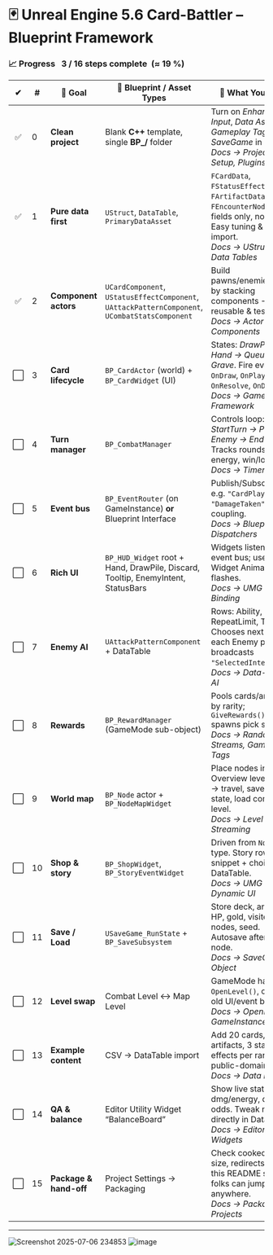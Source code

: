 # 🃏 Unreal Engine 5.6 Card-Battler – Blueprint Framework

### 📈 Progress  **3 / 16 steps complete (≈ 19 %)**

| ✔ | # | 🎯 Goal | 🔑 Blueprint / Asset Types | 🧩 What You Build |
|:-:|---|---------|---------------------------|------------------|
| ✅ | 0 | **Clean project** | Blank **C++** template, single **BP_/** folder | Turn on *Enhanced Input*, *Data Assets*, *Gameplay Tags*, *SaveGame* in **Plugins**. <br/>*Docs → Project Setup, Plugins* |
| ✅ | 1 | **Pure data first** | `UStruct`, `DataTable`, `PrimaryDataAsset` | `FCardData`, `FStatusEffectData`, `FArtifactData`, `FEncounterNodeData` – fields only, no logic. Easy tuning & CSV import. <br/>*Docs → UStructs & Data Tables* |
| ✅ | 2 | **Component actors** | `UCardComponent`, `UStatusEffectComponent`, `UAttackPatternComponent`, `UCombatStatsComponent` | Build pawns/enemies/cards by stacking components → reusable & testable. <br/>*Docs → Actor Components* |
| ⬜ | 3 | **Card lifecycle** | `BP_CardActor` (world) + `BP_CardWidget` (UI) | States: *DrawPile → Hand → Queue → Grave*. Fire events: `OnDraw`, `OnPlay`, `OnResolve`, `OnDiscard`. <br/>*Docs → Gameplay Framework* |
| ⬜ | 4 | **Turn manager** | `BP_CombatManager` | Controls loop: *StartTurn → Player → Enemy → EndTurn*. Tracks rounds, energy, win/loss. <br/>*Docs → Timers & Tick* |
| ⬜ | 5 | **Event bus** | `BP_EventRouter` (on GameInstance) **or** Blueprint Interface | Publish/Subscribe: e.g. `"CardPlayed"`, `"DamageTaken"`; loose coupling. <br/>*Docs → Blueprint Dispatchers* |
| ⬜ | 6 | **Rich UI** | `BP_HUD_Widget` root + Hand, DrawPile, Discard, Tooltip, EnemyIntent, StatusBars | Widgets listen to the event bus; use Widget Animations for flashes. <br/>*Docs → UMG Basics, Binding* |
| ⬜ | 7 | **Enemy AI** | `UAttackPatternComponent` + DataTable | Rows: Ability, Weight, RepeatLimit, Tag. Chooses next ability each Enemy phase; broadcasts `"SelectedIntent"`. <br/>*Docs → Data-Driven AI* |
| ⬜ | 8 | **Rewards** | `BP_RewardManager` (GameMode sub-object) | Pools cards/artifacts by rarity; `GiveRewards()` spawns pick screen. <br/>*Docs → Random Streams, Gameplay Tags* |
| ⬜ | 9 | **World map** | `BP_Node` actor + `BP_NodeMapWidget` | Place nodes in an Overview level. Click → travel, save run state, load combat level. <br/>*Docs → Level Streaming* |
| ⬜ | 10 | **Shop & story** | `BP_ShopWidget`, `BP_StoryEventWidget` | Driven from `NodeData` type. Story rows hold snippet + choices in DataTable. <br/>*Docs → UMG Dynamic UI* |
| ⬜ | 11 | **Save / Load** | `USaveGame_RunState` + `BP_SaveSubsystem` | Store deck, artifacts, HP, gold, visited nodes, seed. Autosave after every node. <br/>*Docs → SaveGame Object* |
| ⬜ | 12 | **Level swap** | Combat Level ↔ Map Level | GameMode handles `OpenLevel()`, clears old UI/event binds. <br/>*Docs → OpenLevel, GameInstance* |
| ⬜ | 13 | **Example content** | CSV → DataTable import | Add 20 cards, 5 artifacts, 3 status effects per rarity. Use public-domain art. <br/>*Docs → Data Import* |
| ⬜ | 14 | **QA & balance** | Editor Utility Widget “BalanceBoard” | Show live stats: dmg/energy, draw odds. Tweak numbers directly in DataTables. <br/>*Docs → Editor Utility Widgets* |
| ⬜ | 15 | **Package & hand-off** | Project Settings → Packaging | Check cooked assets, size, redirects. Ship this README so new folks can jump in anywhere. <br/>*Docs → Packaging Projects* |

---

![Screenshot 2025-07-06 234853](https://github.com/user-attachments/assets/0187b84a-c3c8-4a29-8e65-c6fa3a29d791)
![image](https://github.com/user-attachments/assets/9e81efd9-8433-449a-ab9e-f1cfb0e37641)
